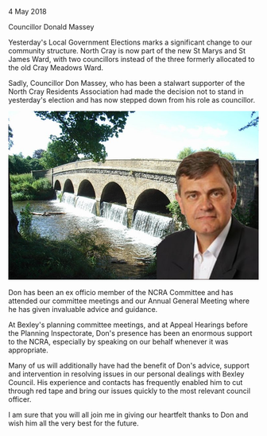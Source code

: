 4 May 2018

Councillor Donald Massey

Yesterday's Local Government Elections marks a significant change to our community structure. North Cray is now part of the new St Marys and St James Ward, with two councillors instead of the three formerly allocated to the old Cray Meadows Ward.

Sadly, Councillor Don Massey, who has been a stalwart supporter of the North Cray Residents Association had made the decision not to stand in yesterday's election and has now stepped down from his role as councillor.

![Image](images/nm0480_1.jpg)

Don has been an ex officio member of the NCRA Committee and has attended our committee meetings and our Annual General Meeting where he has given invaluable advice and guidance.

At Bexley's planning committee meetings, and at Appeal Hearings before the Planning Inspectorate, Don's presence has been an enormous support to the NCRA, especially by speaking on our behalf whenever it was appropriate.

Many of us will additionally have had the benefit of Don's advice, support and intervention in resolving issues in our personal dealings with Bexley Council. His experience and contacts has frequently enabled him to cut through red tape and bring our issues quickly to the most relevant council officer.

I am sure that you will all join me in giving our heartfelt thanks to Don and wish him all the very best for the future.

